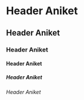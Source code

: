 # Header Aniket 
## Header Aniket
### Header Aniket
#### Header Aniket
##### Header Aniket
###### Header Aniket
